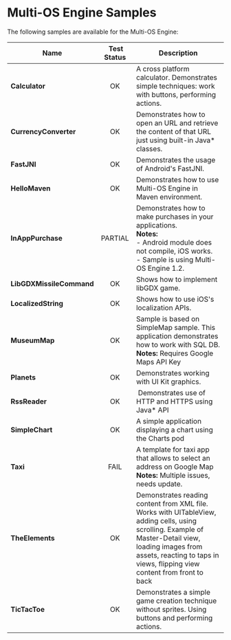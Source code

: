 Multi-OS Engine Samples
=======================

The following samples are available for the Multi-OS Engine:

| Name | Test Status | Description |
|------|:-----------:|-------------|
| **Calculator** | OK | A cross platform calculator. Demonstrates simple techniques: work with buttons, performing actions. |
| **CurrencyConverter** | OK | Demonstrates how to open an URL and retrieve the content of that URL just using built-in Java* classes. |
| **FastJNI** | OK | Demonstrates the usage of Android's FastJNI. |
| **HelloMaven** | OK | Demonstrates how to use Multi-OS Engine in Maven environment. |
| **InAppPurchase** | PARTIAL | Demonstrates how to make purchases in your applications. <br />**Notes:** <br /> - Android module does not compile, iOS works. <br /> - Sample is using Multi-OS Engine 1.2. |
| **LibGDXMissileCommand** | OK | Shows how to implement libGDX game. |
| **LocalizedString** | OK | Shows how to use iOS's localization APIs. |
| **MuseumMap** | OK | Sample is based on SimpleMap sample. This application demonstrates how to work with SQL DB. <br />**Notes:** Requires Google Maps API Key |
| **Planets** | OK | Demonstrates working with UI Kit graphics. |
| **RssReader** | OK | Demonstrates use of HTTP and HTTPS using Java* API |
| **SimpleChart** | OK | A simple application displaying a chart using the Charts pod |
| **Taxi** | FAIL | A template for taxi app that allows to select an address on Google Map <br />**Notes:** Multiple issues, needs update. |
| **TheElements** | OK | Demonstrates reading content from XML file. Works with UITableView, adding cells, using scrolling. Example of Master-Detail view, loading images from assets, reacting to taps in views, flipping view content from front to back |
| **TicTacToe** | OK | Demonstrates a simple game creation technique without  sprites. Using buttons and performing actions. |
